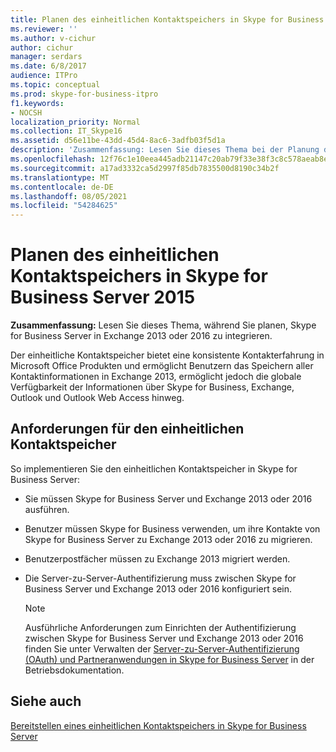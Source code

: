 ```yaml
---
title: Planen des einheitlichen Kontaktspeichers in Skype for Business Server
ms.reviewer: ''
ms.author: v-cichur
author: cichur
manager: serdars
ms.date: 6/8/2017
audience: ITPro
ms.topic: conceptual
ms.prod: skype-for-business-itpro
f1.keywords:
- NOCSH
localization_priority: Normal
ms.collection: IT_Skype16
ms.assetid: d56e11be-43dd-45d4-8ac6-3adfb03f5d1a
description: 'Zusammenfassung: Lesen Sie dieses Thema bei der Planung der Integration von Skype for Business Server in Exchange 2013.'
ms.openlocfilehash: 12f76c1e10eea445adb21147c20ab79f33e38f3c8c578aeab8ec24296bb06594
ms.sourcegitcommit: a17ad3332ca5d2997f85db7835500d8190c34b2f
ms.translationtype: MT
ms.contentlocale: de-DE
ms.lasthandoff: 08/05/2021
ms.locfileid: "54284625"
---
```

# <a name="plan-for-unified-contact-store-in-skype-for-business-server-2015"></a>Planen des einheitlichen Kontaktspeichers in Skype for Business Server 2015
 
**Zusammenfassung:** Lesen Sie dieses Thema, während Sie planen, Skype for Business Server in Exchange 2013 oder 2016 zu integrieren.
  
Der einheitliche Kontaktspeicher bietet eine konsistente Kontakterfahrung in Microsoft Office Produkten und ermöglicht Benutzern das Speichern aller Kontaktinformationen in Exchange 2013, ermöglicht jedoch die globale Verfügbarkeit der Informationen über Skype for Business, Exchange, Outlook und Outlook Web Access hinweg.
  
## <a name="requirements-for-unified-contact-store"></a>Anforderungen für den einheitlichen Kontaktspeicher

So implementieren Sie den einheitlichen Kontaktspeicher in Skype for Business Server:
  
- Sie müssen Skype for Business Server und Exchange 2013 oder 2016 ausführen.
    
- Benutzer müssen Skype for Business verwenden, um ihre Kontakte von Skype for Business Server zu Exchange 2013 oder 2016 zu migrieren.
    
- Benutzerpostfächer müssen zu Exchange 2013 migriert werden.
    
- Die Server-zu-Server-Authentifizierung muss zwischen Skype for Business Server und Exchange 2013 oder 2016 konfiguriert sein.
    
    > [!NOTE]
    > Ausführliche Anforderungen zum Einrichten der Authentifizierung zwischen Skype for Business Server und Exchange 2013 oder 2016 finden Sie unter Verwalten der [Server-zu-Server-Authentifizierung (OAuth) und Partneranwendungen in Skype for Business Server](../../manage/authentication/server-to-server-and-partner-applications.md) in der Betriebsdokumentation.
  
## <a name="see-also"></a>Siehe auch

[Bereitstellen eines einheitlichen Kontaktspeichers in Skype for Business Server](../../deploy/deploy-unified-contact-store.md)
